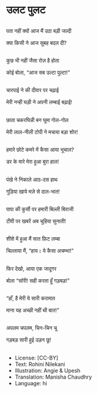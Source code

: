 # उलट पुलट

##
पता नहीं क्यों आज मैं उठा बड़ी जल्दी 

क्या किसी ने आज सुबह बदल दी? 

##
कुछ भी नहीं जैसा रोज़ है होता 

कोई बोला, “आज सब उल्टा पुल्टा!” 

##
चारपाई ने की दीवार पर चढ़ाई 

मेरी नन्ही घड़ी ने अपनी लम्बाई बढ़ाई! 

##
छाता चकरघिन्नी बन घूमा गोल-गोल 

मेरी लाल-नीली टोपी ने मचाया बड़ा शोर! 

##
हमारे छोटे कमरे में कैसा आया भूचाल? 

डर के मारे मेरा हुआ बुरा हाल! 

##
पंखे ने निकाले आठ-दस हाथ 

गुड़िया खाये मज़े से दाल-भात! 

##
पापा की कुर्सी पर हमारी बिल्ली बिराजी 

टीवी पर खबरें अब चुहिया सुनाती! 

##
शीशे में हुआ मैं सात फ़िट लम्बा 

चिल्लाया मैं, “हाय। ये कैसा अचम्भा!” 

##
फिर देखो, आया एक जादूगर 

बोला “सॉरी! सही करता हूँ गड़बड़!” 

##
“हाँ, है मेरी ये सारी करामात 

माना यह अच्छी नहीं थी बात!” 

##
अपलम चपलम, चिन-चिन चू 

गड़बड़ सारी हुई उड़न छू! 

##
* License: [CC-BY]
* Text: Rohini Nilekani
* Illustration: Angie & Upesh
* Translation: Manisha Chaudhry
* Language: hi
